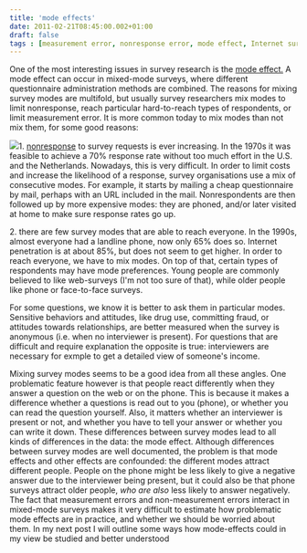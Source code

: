 ```yaml
---
title: 'mode effects'
date: 2011-02-21T08:45:00.002+01:00
draft: false
tags : [measurement error, nonresponse error, mode effect, Internet survey]
---
```


One of the most interesting issues in survey research is the [mode effect.](http://surveynet.ac.uk/sqb/datacollection/modeeffectsfactsheet.pdf) A mode effect can occur in mixed-mode surveys, where different questionnaire administration methods are combined. The reasons for mixing survey modes are multifold, but usually survey researchers mix modes to limit nonresponse, reach particular hard-to-reach types of respondents, or limit measurement error. It is more common today to mix modes than not mix them, for some good reasons:  
  
[![](http://2.bp.blogspot.com/-OsbiAwgPOvk/TWIgDq7PwcI/AAAAAAAACWU/Js7p19GjudQ/s320/world2010pr.png)](http://2.bp.blogspot.com/-OsbiAwgPOvk/TWIgDq7PwcI/AAAAAAAACWU/Js7p19GjudQ/s1600/world2010pr.png)1. [nonresponse](http://poq.oxfordjournals.org/content/70/5/637.full) to survey requests is ever increasing. In the 1970s it was feasible to achieve a 70% response rate without too much effort in the U.S. and the Netherlands. Nowadays, this is very difficult. In order to limit costs and increase the likelihood of a response, survey organisations use a mix of consecutive modes. For example, it starts by mailing a cheap questionnaire by mail, perhaps with an URL included in the mail. Nonrespondents are then followed up by more expensive modes: they are phoned, and/or later visited at home to make sure response rates go up.  
  
2\. there are few survey modes that are able to reach everyone. In the 1990s, almost everyone had a landline phone, now only 65% does so. Internet penetration is at about 85%, but does not seem to get higher. In order to reach everyone, we have to mix modes. On top of that, certain types of respondents may have mode preferences. Young people are commonly believed to like web-surveys (I'm not too sure of that), while older people like phone or face-to-face surveys.  

For some questions, we know it is better to ask them in particular modes. Sensitive behaviors and attitudes, like drug use, committing fraud, or attitudes towards relationships, are better measured when the survey is anonymous (i.e. when no interviewer is present). For questions that are difficult and require explanation the opposite is true: interviewers are necessary for exmple to get a detailed view of someone's income.  
  
Mixing survey modes seems to be a good idea from all these angles. One problematic feature however is that people react differently when they answer a question on the web or on the phone. This is because it makes a difference whether a questions is read out to you (phone), or whether you can read the question yourself. Also, it matters whether an interviewer is present or not, and whether you have to tell your answer or whether you can write it down. These differences between survey modes lead to all kinds of differences in the data: the mode effect. Although differences between survey modes are well documented, the problem is that mode effects and other effects are confounded: the different modes attract different people. People on the phone might be less likely to give a negative answer due to the interviewer being present, but it could also be that phone surveys attract older people, _who are also_ less likely to answer negatively. The fact that measurement errors and non-measurement errors interact in mixed-mode surveys makes it very difficult to estimate how problematic mode effects are in practice, and whether we should be worried about them. In my next post I will outline some ways how mode-effects could in my view be studied and better understood